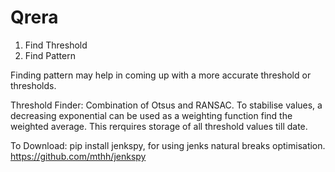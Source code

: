# Qrera

1. Find Threshold
2. Find Pattern 

Finding pattern may help in coming up with a more accurate threshold or thresholds.

Threshold Finder:
Combination of Otsus and RANSAC. To stabilise values, a decreasing exponential can be used as a weighting function find the weighted average. This rerquires storage of all threshold values till date.


To Download:
pip install jenkspy, for using jenks natural breaks optimisation. https://github.com/mthh/jenkspy
